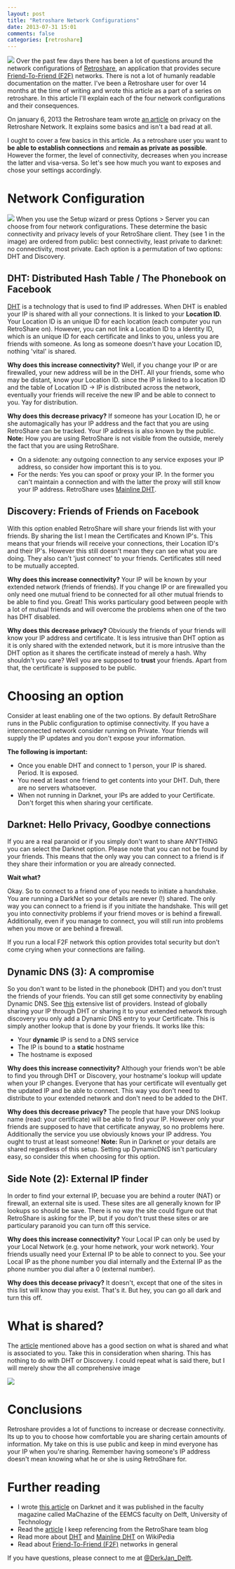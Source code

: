 ```yaml
---
layout: post
title: "Retroshare Network Configurations"
date: 2013-07-31 15:01
comments: false
categories: [retroshare]
---
```

![](/images/headers/network.jpg)
Over the past few days there has been a lot of questions around the network configurations of [Retroshare](http://retroshare.sourceforge.net/), an application that provides secure [Friend-To-Friend (F2F)](https://en.wikipedia.org/wiki/Friend-to-friend) networks. There is not a lot of humanly readable documentation on the matter. I've been a Retroshare user for over 14 months at the time of writing and wrote this article as a part of a series on retroshare. In this article I'll explain each of the four network configurations and their consequences.

On january 6, 2013 the Retroshare team wrote [an article](https://retroshareteam.wordpress.com/2013/01/06/privacy-on-the-retroshare-network/) on privacy on the Retroshare Network. It explains some basics and isn't a bad read at all. 

<!-- more -->

I ought to cover a few basics in this article. As a retroshare user you want to **be able to establish connections** and **remain as private as possible**. However the former, the level of connectivity, decreases when you increase the latter and visa-versa. So let's see how much you want to exposes and chose your settings accordingly.

# Network Configuration
![](/images/inline/configuration.jpg)
When you use the Setup wizard or press Options > Server you can choose from four network configurations. These determine the basic connectivity and privacy levels of your RetroShare client. They (see 1 in the image) are ordered from public: best connectivity, least private to darknet: no connectivity, most private. Each option is a permutation of two options: DHT and Discovery.

## DHT: Distributed Hash Table / The Phonebook on Facebook
[DHT](http://en.wikipedia.org/wiki/Distributed_hash_table) is a technology that is used to find IP addresses. When DHT is enabled your IP is shared with all your connections. It is linked to your **Location ID**. Your Location ID is an unique ID for each location (each computer you run RetroShare on). However, you can not link a Location ID to a Identity ID, which is an unique ID for each certificate and links to you, unless you are friends with someone. As long as someone doesn't have your Location ID, nothing 'vital' is shared.

__Why does this increase connectivity?__ Well, if you change your IP or are firewalled, your new address will be in the DHT. All your friends, some who may be distant, know your Location ID. since the IP is linked to a location ID and the table of Location ID -> IP is distributed across the network, eventually your friends will receive the new IP and be able to connect to you. Yay for distribution.

__Why does this decrease privacy?__ If someone has your Location ID, he or she automagically has your IP address and the fact that you are using RetroShare can be tracked. Your IP address is also known by the public. **Note:** How you are using RetroShare is not visible from the outside, merely the fact that you are using RetroShare. 

- On a sidenote: any outgoing connection to any service exposes your IP address, so consider how important this is to you. 
- For the nerds: Yes you can spoof or proxy your IP. In the former you can't maintain a connection and with the latter the proxy will still know your IP address. RetroShare uses [Mainline DHT](http://en.wikipedia.org/wiki/Mainline_DHT).

## Discovery: Friends of Friends on Facebook
With this option enabled RetroShare will share your friends list with your friends. By sharing the list I mean the Certificates and Known IP's. This means that your friends will receive your connections, their Location ID's and their IP's. However this still doesn't mean they can see what you are doing. They also can't 'just connect' to your friends. Certificates still need to be mutually accepted. 

__Why does this increase connectivity?__ Your IP will be known by your extended network (friends of friends). If you change IP or are firewalled you only need one mutual friend to be connected for all other mutual friends to be able to find you. Great! This works particulary good between people with a lot of mutual friends and will overcome the problems when one of the two has DHT disabled.

__Why does this decrease privacy?__ Obviously the friends of your friends will know your IP address and certificate. It is less intrusive than DHT option as it is only shared with the extended network, but it is more intrusive than the DHT option as it shares the certificate instead of merely a hash. Why shouldn't you care? Well you are supposed to __trust__ your friends. Apart from that, the certificate is supposed to be public. 

# Choosing an option
Consider at least enabling one of the two options. By default RetroShare runs in the Public configuration to optimise connectivity. If you have a interconnected network consider running on Private. Your friends will supply the IP updates and you don't expose your information. 

**The following is __important__:**
- Once you enable DHT and connect to 1 person, your IP is shared. Period. It is exposed. 
- You need at least one friend to get contents into your DHT. Duh, there are no servers whatsoever.
- When not running in Darknet, your IPs are added to your Certificate. Don't forget this when sharing your certificate. 

## Darknet: Hello Privacy, Goodbye connections
If you are a real paranoid or if you simply don't want to share ANYTHING you can select the Darknet option. Please note that you can not be found by your friends. This means that the only way you can connect to a friend is if they share their information or you are already connected. 

__Wait what?__

Okay. So to connect to a friend one of you needs to initiate a handshake. You are running a DarkNet so your details are never (!) shared. The only way you can connect to a friend is if you initiate the handshake. This will get you into connectivity problems if your friend moves or is behind a firewall. Additionally, even if you manage to connect, you will still run into problems when you move or are behind a firewall. 

If you run a local F2F network this option provides total security but don't come crying when your connections are failing. 

## Dynamic DNS (3): A compromise
So you don't want to be listed in the phonebook (DHT) and you don't trust the friends of your friends. You can still get some connectivity by enabling Dynamic DNS. See [this](http://dnslookup.me/dynamic-dns/) extensive list of providers. Instead of globally sharing your IP through DHT or sharing it to your extended network through discovery you only add a Dynamic DNS entry to your Certificate. This is simply another lookup that is done by your friends. It works like this:

- Your __dynamic__ IP is send to a DNS service
- The IP is bound to a __static__ hostname
- The hostname is exposed

__Why does this increase connectivity?__ Although your friends won't be able to find you through DHT or Discovery, your hostname's lookup will update when your IP changes. Everyone that has your certificate will eventually get the updated IP and be able to connect. This way you don't need to distribute to your extended network and don't need to be added to the DHT.

__Why does this decrease privacy?__ The people that have your DNS lookup name (read: your certificate) will be able to find your IP. However only your friends are supposed to have that certificate anyway, so no problems here. Additionally the service you use obviously knows your IP address. You ought to trust at least someone! **Note:** Run in Darknet or your details are shared regardless of this setup. Setting up DynamicDNS isn't particulary easy, so consider this when choosing for this option.

## Side Note (2): External IP finder
In order to find your external IP, becuase you are behind a router (NAT) or firewall, an external site is used. These sites are all generally known for IP lookups so should be save. There is no way the site could figure out that RetroShare is asking for the IP, but if you don't trust these sites or are particulary paranoid you can turn off this service.

__Why does this increase connectivity?__ Your Local IP can only be used by your Local Network (e.g. your home network, your work network). Your friends usually need your External IP to be able to connect to you. See your Local IP as the phone number you dial internally and the External IP as the phone number you dial after a 0 (external number). 

__Why does this decease privacy?__ It doesn't, except that one of the sites in this list will know thay you exist. That's it. But hey, you can go all dark and turn this off. 

# What is shared?

The [article](https://retroshareteam.wordpress.com/2013/01/06/privacy-on-the-retroshare-network/) mentioned above has a good section on what is shared and what is associated to you. Take this in consideration when sharing. This has nothing to do with DHT or Discovery.  I could repeat what is said there, but I will merely show the all comprehensive image

![](http://retroshareteam.files.wordpress.com/2013/01/public_grid1.png)

# Conclusions
Retroshare provides a lot of functions to increase or decrease connectivity. Its up to you to choose how comfortable you are sharing certain amounts of information. My take on this is use public and keep in mind everyone has your IP when you're sharing. Remember having someone's IP address doesn't mean knowing what he or she is using RetroShare for.

# Further reading

- I wrote [this article](/downloads/article-darknet.pdf) on Darknet and it was published in the faculty magazine called MaChazine of the EEMCS faculty on Delft, University of Technology
- Read the [article](https://retroshareteam.wordpress.com/2013/01/06/privacy-on-the-retroshare-network/) I keep referencing from the RetroShare team blog
- Read more about [DHT](http://en.wikipedia.org/wiki/Distributed_hash_table) and [Mainline DHT](http://en.wikipedia.org/wiki/Mainline_DHT) on WikiPedia
- Read about [Friend-To-Friend (F2F)](https://en.wikipedia.org/wiki/Friend-to-friend) networks in general

If you have questions, please connect to me at [@DerkJan_Delft](https://twitter.com/DerkJan_Delft).
